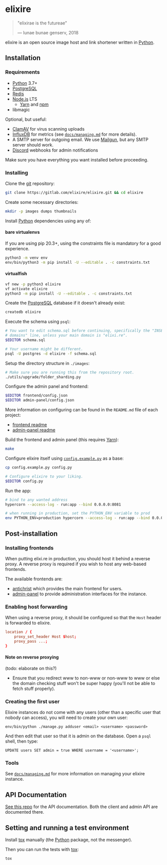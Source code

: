 # elixire

> "elixirae is the futureae"
>
> — lunae bunae genserv, 2018

elixire is an open source image host and link shortener written in [Python].

## Installation

### Requirements

- [Python] 3.7+
- [PostgreSQL]
- [Redis]
- [Node.js] LTS
  - [Yarn] and [npm]
- libmagic

[python]: https://www.python.org
[postgresql]: https://www.postgresql.org
[redis]: https://redis.io
[node.js]: https://nodejs.org
[yarn]: https://yarnpkg.com
[npm]: https://npmjs.com

Optional, but useful:

- [ClamAV] for virus scanning uploads
- [InfluxDB] for metrics (see [`docs/managing.md`](docs/managing.md) for more
  details).
- A SMTP server for outgoing email. We use [Mailgun], but any
  SMTP server should work.
- [Discord] webhooks for admin notifications

[clamav]: https://www.clamav.net
[influxdb]: https://www.influxdata.com
[mailgun]: https://mailgun.com
[discord]: https://discordapp.com

Make sure you have everything you want installed before proceeding.

### Installing

Clone the [git] repository:

[git]: https://git-scm.com

```bash
git clone https://gitlab.com/elixire/elixire.git && cd elixire
```

Create some necessary directories:

```bash
mkdir -p images dumps thumbnails
```

Install [Python] dependencies using any of:

#### bare virtualenvs

If you are using pip 20.3+, using the constraints file is mandatory for a
good experience.

```bash
python3 -m venv env
env/bin/python3 -m pip install -U --editable . -c constraints.txt
```

#### virtualfish

```bash
vf new -p python3 elixire
vf activate elixire
python3 -m pip install -U --editable . -c constraints.txt
```

Create the [PostgreSQL] database if it doesn't already exist:

```bash
createdb elixire
```

Execute the schema using `psql`:

```bash
# You want to edit schema.sql before continuing, specifically the "INSERT INTO
# domains" line, unless your main domain is "elixi.re".
$EDITOR schema.sql

# Your username might be different.
psql -U postgres -d elixire -f schema.sql
```

Setup the directory structure in `./images`:

```bash
# Make sure you are running this from the repository root.
./utils/upgrade/folder_sharding.py
```

Configure the admin panel and frontend:

```bash
$EDITOR frontend/config.json
$EDITOR admin-panel/config.json
```

More information on configuring can be found in the `README.md` file of each
project:

- [frontend readme](https://gitlab.com/elixire/frontend#readme)
- [admin-panel readme](https://gitlab.com/elixire/admin-panel#readme)

Build the frontend and admin panel (this requires [Yarn]):

```bash
make
```

Configure elixire itself using [`config.example.py`](./config.example.py) as a
base:

```bash
cp config.example.py config.py

# Configure elixire to your liking.
$EDITOR config.py
```

Run the app:

```bash
# bind to any wanted address
hypercorn --access-log - run:app --bind 0.0.0.0:8081

# when running in production, set the PYTHON_ENV variable to prod
env PYTHON_ENV=production hypercorn --access-log - run:app --bind 0.0.0.0:8081
```

## Post-installation

### Installing frontends

When putting elixi.re in production, you should host it behind a reverse proxy.
A reverse proxy is required if you wish to host any web-based frontends.

The available frontends are:

- [antichrist] which provides the main frontend for users.
- [admin-panel] to provide administration interfaces for the instance.

[antichrist]: https://gitlab.com/elixire/antichrist
[admin-panel]: https://gitlab.com/elixire/admin-panel

### Enabling host forwarding

When using a reverse proxy, it should be configured so that the `Host` header
is forwarded to elixire.

```conf
location / {
    proxy_set_header Host $host;
    proxy_pass ...;
}
```

#### Note on reverse proxying

(todo: elaborate on this?)

- Ensure that you redirect www to non-www or non-www to www or else the domain
  checking stuff won't be super happy (you'll not be able to fetch stuff
  properly).

### Creating the first user

Elixire instances do not come with any users (other than a specific user that
nobody can access), you will need to create your own user:

```
env/bin/python ./manage.py adduser <email> <username> <password>
```

And then edit that user so that it is admin on the database. Open a `psql` shell,
then type:

```
UPDATE users SET admin = true WHERE username = '<username>';
```

### Tools

See [`docs/managing.md`](docs/managing.md) for more information on managing your
elixire instance.

## API Documentation

[See this repo](https://gitlab.com/elixire/api-docs) for the API documentation.
Both the client and admin API are documented there.

## Setting and running a test environment

Install [tox] manually (the [Python] package, not the messenger).

[tox]: https://pypi.org/project/tox

Then you can run the tests with [tox]:

```bash
tox
```

